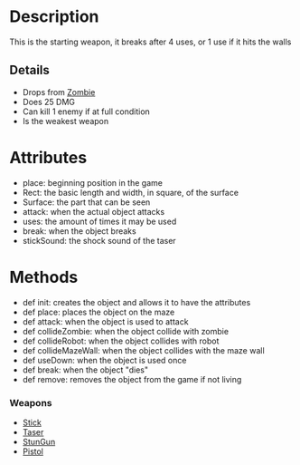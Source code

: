 # Description #

This is the starting weapon, it breaks after 4 uses, or 1 use if it hits the walls


## Details ##

  * Drops from [Zombie](Zombie.md)
  * Does 25 DMG
  * Can kill 1 enemy if at full condition
  * Is the weakest weapon

# Attributes #

  * place: beginning position in the game
  * Rect: the basic length and width, in square, of the surface
  * Surface: the part that can be seen
  * attack: when the actual object attacks
  * uses: the amount of times it may be used
  * break: when the object breaks
  * stickSound: the shock sound of the taser

# Methods #

  * def init: creates the object and allows it to have the attributes
  * def place: places the object on the maze
  * def attack: when the object is used to attack
  * def collideZombie: when the object collide with zombie
  * def collideRobot: when the object collides with robot
  * def collideMazeWall: when the object collides with the maze wall
  * def useDown: when the object is used once
  * def break: when the object "dies"
  * def remove: removes the object from the game if not living

### Weapons ###
  * [Stick](Stick.md)
  * [Taser](Taser.md)
  * [StunGun](StunGun.md)
  * [Pistol](Pistol.md)